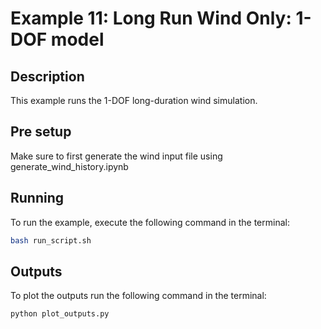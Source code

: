 # Example 11: Long Run Wind Only: 1-DOF model

## Description

This example runs the 1-DOF long-duration wind simulation.

## Pre setup

Make sure to first generate the wind input file using generate_wind_history.ipynb

## Running

To run the example, execute the following command in the terminal:

```bash
bash run_script.sh
```
## Outputs

To plot the outputs run the following command in the terminal:

```bash
python plot_outputs.py
```
